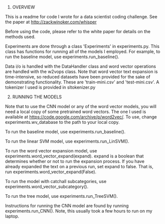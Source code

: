 1. OVERVIEW

This is a readme for code I wrote for a data scientist coding challenge. See the paper at http://zackwinoker.com/whisper

Before using the code, please refer to the white paper for details on the methods used. 

Experiments are done through a class 'Experiments' in experiments.py. This class has functions for running all of the models I employed. For example, to run the baseline model, use experiments.run_baseline(). 

Data i/o is handled with the DataHandler class and word vector operations are handled with the w2vops class. Note that word vector text expansion is time-intensive, so reduced datasets have been provided for the sake of demonstrating functionality. These are 'train-mini.csv' and 'test-mini.csv'. A tokenizer I used is provided in sltokenizer.py


2. RUNNING THE MODELS

Note that to use the CNN model or any of the word vector models, you will need a local copy of some pretrained word vectors. The one I used is available at https://code.google.com/archive/p/word2vec/. To use, change experiments.wv_database to the path to your local copy. 

To run the baseline model, use experiments.run_baseline().

To run the linear SVM model, use experiments.run_LinSVM().

To run the word vector expansion model, use experiments.word_vector_expand(expand). expand is a boolean that determines whether or not to run the expansion process. If you have already expanded the text on a previous run, set expand to false. That is, run experiments.word_vector_expand(False).

To run the model with catchall subcategories, use experiments.word_vector_subcategory().

To run the tree model, use experiments.run_TreeSVM().

Instructions for running the CNN model are found by running experiments.run_CNN(). Note, this usually took a few hours to run on my laptop.

